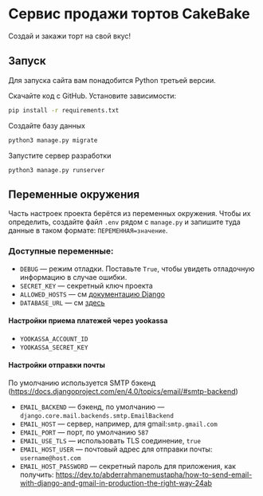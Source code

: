 # Сервис продажи тортов CakeBake

Создай и закажи торт на свой вкус!

## Запуск

Для запуска сайта вам понадобится Python третьей версии.

Скачайте код с GitHub. Установите зависимости:

```sh
pip install -r requirements.txt
```

Создайте базу данных

```sh
python3 manage.py migrate
```

Запустите сервер разработки

```
python3 manage.py runserver
```

## Переменные окружения

Часть настроек проекта берётся из переменных окружения.
Чтобы их определить, создайте файл `.env` рядом с `manage.py` и запишите туда данные в таком формате: `ПЕРЕМЕННАЯ=значение`.

### Доступные переменные:
- `DEBUG` — режим отладки. Поставьте `True`, чтобы увидеть отладочную информацию в случае ошибки.
- `SECRET_KEY` — секретный ключ проекта
- `ALLOWED_HOSTS` — см [документацию Django](https://docs.djangoproject.com/en/3.1/ref/settings/#allowed-hosts)
- `DATABASE_URL` — см [здесь](https://github.com/kennethreitz/dj-database-url#url-schema)

#### Настройки приема платежей через yookassa
- `YOOKASSA_ACCOUNT_ID` 
- `YOOKASSA_SECRET_KEY`

#### Настройки отправки почты
По умолчанию используется SMTP бэкенд (https://docs.djangoproject.com/en/4.0/topics/email/#smtp-backend)

- `EMAIL_BACKEND` — бэкенд, по умолчанию — `django.core.mail.backends.smtp.EmailBackend`
- `EMAIL_HOST` — сервер, например, для gmail:`smtp.gmail.com`
- `EMAIL_PORT` — порт, по умолчанию `587`
- `EMAIL_USE_TLS` — использовать TLS соединение, `true`
- `EMAIL_HOST_USER` — почтовый адрес для отправки почты: `username@host.com`
- `EMAIL_HOST_PASSWORD` — секретный пароль для приложения, как получить: https://dev.to/abderrahmanemustapha/how-to-send-email-with-django-and-gmail-in-production-the-right-way-24ab